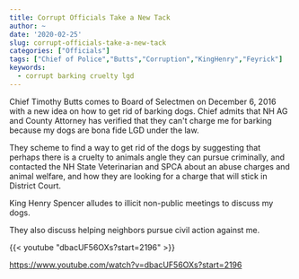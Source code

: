 ```yaml
---
title: Corrupt Officials Take a New Tack
author: ~
date: '2020-02-25'
slug: corrupt-officials-take-a-new-tack
categories: ["Officials"]
tags: ["Chief of Police","Butts","Corruption","KingHenry","Feyrick"]
keywords:
  - corrupt barking cruelty lgd
---
```


Chief Timothy Butts comes to Board of Selectmen on December 6, 2016 with a new idea on how to get rid of barking dogs. Chief admits that NH AG and County Attorney has verified that they can't charge me for barking because my dogs are bona fide LGD under the law.

They scheme to find a way to get rid of the dogs by suggesting that perhaps there is a cruelty to animals angle they can pursue criminally, and contacted the NH State Veterinarian and SPCA about an abuse charges and animal welfare, and how they are looking for a charge that will stick in District Court.

King Henry Spencer alludes to illicit non-public meetings to discuss my dogs.

They also discuss helping neighbors pursue civil action against me.

{{< youtube "dbacUF56OXs?start=2196" >}}

<!--more-->

https://www.youtube.com/watch?v=dbacUF56OXs?start=2196